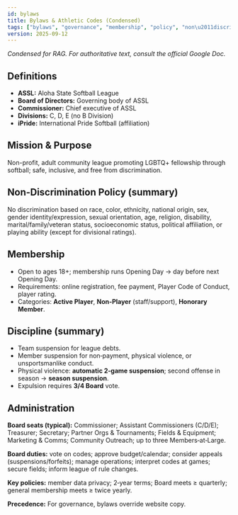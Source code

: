 ```yaml
---
id: bylaws
title: Bylaws & Athletic Codes (Condensed)
tags: ["bylaws", "governance", "membership", "policy", "non\u2011discrimination"]
version: 2025-09-12
---
```


_Condensed for RAG. For authoritative text, consult the official Google Doc._

## Definitions
- **ASSL:** Aloha State Softball League
- **Board of Directors:** Governing body of ASSL
- **Commissioner:** Chief executive of ASSL
- **Divisions:** C, D, E (no B Division)
- **iPride:** International Pride Softball (affiliation)

## Mission & Purpose
Non-profit, adult community league promoting LGBTQ+ fellowship through softball; safe, inclusive, and free from discrimination.

## Non‑Discrimination Policy (summary)
No discrimination based on race, color, ethnicity, national origin, sex, gender identity/expression, sexual orientation, age, religion, disability, marital/family/veteran status, socioeconomic status, political affiliation, or playing ability (except for divisional ratings).

## Membership
- Open to ages 18+; membership runs Opening Day → day before next Opening Day.
- Requirements: online registration, fee payment, Player Code of Conduct, player rating.
- Categories: **Active Player**, **Non‑Player** (staff/support), **Honorary Member**.

## Discipline (summary)
- Team suspension for league debts.
- Member suspension for non‑payment, physical violence, or unsportsmanlike conduct.
- Physical violence: **automatic 2‑game suspension**; second offense in season → **season suspension**.
- Expulsion requires **3/4 Board** vote.

## Administration
**Board seats (typical):** Commissioner; Assistant Commissioners (C/D/E); Treasurer; Secretary; Partner Orgs & Tournaments; Fields & Equipment; Marketing & Comms; Community Outreach; up to three Members‑at‑Large.

**Board duties:** vote on codes; approve budget/calendar; consider appeals (suspensions/forfeits); manage operations; interpret codes at games; secure fields; inform league of rule changes.

**Key policies:** member data privacy; 2‑year terms; Board meets ≥ quarterly; general membership meets ≥ twice yearly.

**Precedence:** For governance, bylaws override website copy.
